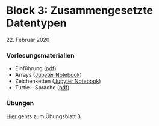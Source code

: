 # Block 3: Zusammengesetzte Datentypen

 22\. Februar 2020

### Vorlesungsmaterialien

* Einführung ([pdf](einfuehrung-woche3.pdf))
* Arrays ([Jupyter Notebook](https://nbviewer.jupyter.org/github/unibas-marcelluethi/gyminf-programmieren/blob/master/notebooks/Arrays.ipynb))
* Zeichenketten ([Jupyter Notebook](https://nbviewer.jupyter.org/github/unibas-marcelluethi/gyminf-programmieren/blob/master/notebooks/Strings.ipynb))
* Turtle - Sprache ([pdf](turtle-language.pdf))

### Übungen
[Hier](uebungen3.md) gehts zum Übungsblatt 3.

